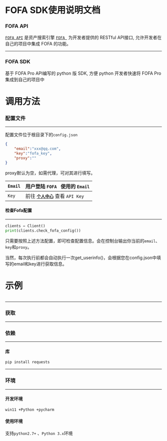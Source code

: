 # FOFA SDK使用说明文档

### FOFA API

[`FOFA API`](https://fofa.info/api) 是资产搜索引擎 [`FOFA `](https://fofa.info/) 为开发者提供的 RESTful API接口, 允许开发者在自己的项目中集成 FOFA 的功能。

------

### FOFA SDK

基于 FOFA Pro API编写的 python 版 SDK, 方便 python 开发者快速将 FOFA Pro集成到自己的项目中

# 调用方法

### 配置文件

------

配置文件位于根目录下的`config.json`

```json
{
    "email":"xxx@qq.com",
    "key":"fofa_key",
    "proxy":""
}
```

proxy默认为空，如需代理，可对其进行填写。

| `Email` | 用户登陆 `FOFA ` 使用的 `Email`                              |
| ------- | ------------------------------------------------------------ |
| `Key`   | 前往 [**`个人中心`**](https://fofa.info/userInfo) 查看 `API Key` |

#### 检查Fofa配置

------

```python
clients = Client()
print(clients.check_fofa_config())
```

只需要按照上述方法配置，即可检查配置信息。会在控制台输出你当前的`email`、`key`和`proxy`。

当然，每次执行前都会自动执行一次get_userinfo()，会根据您在config.json中填写的email和key进行获取信息。

# 示例

```

```

------



### 获取

------

### 依赖

------

#### 库

```bash
pip install requests
```

------



### 环境

------

#### 开发环境

```
win11 +Python +pycharm
```

#### 使用环境

支持`python2.7+` 、`Python 3.x`环境

